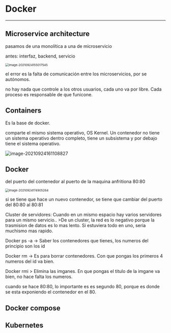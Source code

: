 # Docker

------

## Microservice architecture

pasamos de una monolítica a una de microservicio

antes: interfaz, backend, servicio

<img src="C:\Users\rcasa\AppData\Roaming\Typora\typora-user-images\image-20210924155017545.png" alt="image-20210924155017545" style="zoom: 67%;" />

el error es la falta de comunicación entre los microservicios, por se autónomos.

no hay nada que controle a los otros usuarios, cada uno va por libre. Cada proceso es responsable de que funicone. 

## Containers

Es la base de docker.

comparte el mismo sistema operativo, OS Kernel. Un contenedor no tiene un sistema operativo dentro completo, tiene un subsistema y por debajo tiene el sistema operativo. 

![image-20210924161108827](C:\Users\rcasa\AppData\Roaming\Typora\typora-user-images\image-20210924161108827.png)



## Docker

del puerto del contenedor al puerto de la maquina anfritiona 80:80

<img src="C:\Users\rcasa\AppData\Roaming\Typora\typora-user-images\image-20210924174905264.png" alt="image-20210924174905264" style="zoom:67%;" />



si se tiene que hace un nuevo contenedor, se tiene que cambiar del puerto del 80:80 al 80:81



Cluster de servidores: Cuando en un mismo espacio hay varios servidores para un mismo servicio.. >De un cluster, la red es lo negativo porque la trasmision de datos es lo mas lento. Si estuviera todo en uno, seria muchismo mas rapido. 





Docker ps -a -> Saber los contenedores que tienes, los numeros del principio son los id

Docker rm -> Es para borrar contenedores. Con que pongas los primeros 4 numeros del id va bien.

Docker rmi > Elimina las imganes. En que pongas el titulo de la imgane va bien, no hace falta los numeros. 



cuando se hace 80:80, lo importante es es segundo 80, porque es donde se esta exponiendo el contenedor en el 80. 



## Docker compose







## Kubernetes

